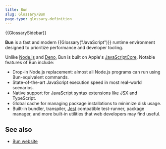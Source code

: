 ```yaml
---
title: Bun
slug: Glossary/Bun
page-type: glossary-definition
---
```


{{GlossarySidebar}}

**Bun** is a fast and modern {{Glossary("JavaScript")}} runtime environment designed to prioritize performance and developer tooling.

Unlike [Node.js](https://nodejs.org/) and [Deno](https://deno.com/), Bun is built on Apple's [JavaScriptCore](https://trac.webkit.org/wiki/JavaScriptCore). Notable features of Bun include:

- Drop-in Node.js replacement: almost all Node.js programs can run using Bun-equivalent commands.
- State-of-the-art JavaScript execution speed in most real-world scenarios.
- Native support for JavaScript syntax extensions like JSX and TypeScript.
- Global cache for managing package installations to minimize disk usage.
- Built-in bundler, transpiler, [Jest](https://jestjs.io/) compatible test-runner, package manager, and more built-in utilities that web developers may find useful.

## See also

- [Bun website](https://bun.sh/)
